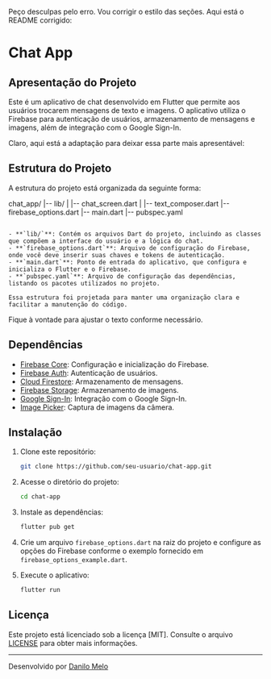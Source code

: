 Peço desculpas pelo erro. Vou corrigir o estilo das seções. Aqui está o README corrigido:


# Chat App

## Apresentação do Projeto

Este é um aplicativo de chat desenvolvido em Flutter que permite aos usuários trocarem mensagens de texto e imagens. O aplicativo utiliza o Firebase para autenticação de usuários, armazenamento de mensagens e imagens, além de integração com o Google Sign-In.

Claro, aqui está a adaptação para deixar essa parte mais apresentável:

## Estrutura do Projeto

A estrutura do projeto está organizada da seguinte forma:

chat_app/
|-- lib/
|   |-- chat_screen.dart
|   |-- text_composer.dart
|-- firebase_options.dart
|-- main.dart
|-- pubspec.yaml
```

- **`lib/`**: Contém os arquivos Dart do projeto, incluindo as classes que compõem a interface do usuário e a lógica do chat.
- **`firebase_options.dart`**: Arquivo de configuração do Firebase, onde você deve inserir suas chaves e tokens de autenticação.
- **`main.dart`**: Ponto de entrada do aplicativo, que configura e inicializa o Flutter e o Firebase.
- **`pubspec.yaml`**: Arquivo de configuração das dependências, listando os pacotes utilizados no projeto.

Essa estrutura foi projetada para manter uma organização clara e facilitar a manutenção do código.
```

Fique à vontade para ajustar o texto conforme necessário.
## Dependências

- [Firebase Core](https://pub.dev/packages/firebase_core): Configuração e inicialização do Firebase.
- [Firebase Auth](https://pub.dev/packages/firebase_auth): Autenticação de usuários.
- [Cloud Firestore](https://pub.dev/packages/cloud_firestore): Armazenamento de mensagens.
- [Firebase Storage](https://pub.dev/packages/firebase_storage): Armazenamento de imagens.
- [Google Sign-In](https://pub.dev/packages/google_sign_in): Integração com o Google Sign-In.
- [Image Picker](https://pub.dev/packages/image_picker): Captura de imagens da câmera.

## Instalação

1. Clone este repositório:

   ```bash
   git clone https://github.com/seu-usuario/chat-app.git
   ```

2. Acesse o diretório do projeto:

   ```bash
   cd chat-app
   ```

3. Instale as dependências:

   ```bash
   flutter pub get
   ```

4. Crie um arquivo `firebase_options.dart` na raiz do projeto e configure as opções do Firebase conforme o exemplo fornecido em `firebase_options_example.dart`.

5. Execute o aplicativo:

   ```bash
   flutter run
   ```

## Licença

Este projeto está licenciado sob a licença [MIT]. Consulte o arquivo [LICENSE](LICENSE) para obter mais informações.

---

Desenvolvido por [Danilo Melo](https://github.com/DaniloMAP)
